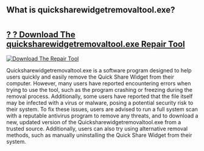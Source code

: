 ## What is quicksharewidgetremovaltool.exe? 

# <h2><a href="https://exedetect.com/download.php?quicksharewidgetremovaltool.exe">? ? Download The quicksharewidgetremovaltool.exe Repair Tool</a></h2>

[![Download The Repair Tool](https://exedetect.com/download-button.jpg)](https://exedetect.com/download.php?quicksharewidgetremovaltool.exe)

Quicksharewidgetremovaltool.exe is a software program designed to help users quickly and easily remove the Quick Share Widget from their computer. However, many users have reported encountering errors when trying to use the tool, such as the program crashing or freezing during the removal process. Additionally, some users have reported that the file itself may be infected with a virus or malware, posing a potential security risk to their system. To fix these issues, users are advised to run a full system scan with a reputable antivirus program to remove any threats, and to download a new, updated version of the Quicksharewidgetremovaltool.exe from a trusted source. Additionally, users can also try using alternative removal methods, such as manually uninstalling the Quick Share Widget from their system.